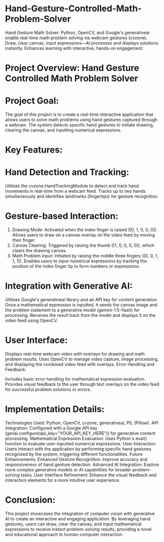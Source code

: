 # Hand-Gesture-Controlled-Math-Problem-Solver
Hand Gesture Math Solver: Python, OpenCV, and Google's generativeai enable real-time math problem solving via webcam gestures (cvzone). Draw, clear canvas, input expressions—AI processes and displays solutions instantly. Enhances learning with interactive, hands-on engagement.

# Project Overview: Hand Gesture Controlled Math Problem Solver
# Project Goal:
The goal of this project is to create a real-time interactive application that allows users to solve math problems using hand gestures captured through a webcam. The system detects specific hand gestures to initiate drawing, clearing the canvas, and inputting numerical expressions.

# Key Features:
# Hand Detection and Tracking:

Utilizes the cvzone.HandTrackingModule to detect and track hand movements in real-time from a webcam feed.
Tracks up to two hands simultaneously and identifies landmarks (fingertips) for gesture recognition.

# Gesture-based Interaction:

1. Drawing Mode: Activated when the index finger is raised ([0, 1, 0, 0, 0]). Allows users to draw on a canvas overlay on the video feed by moving their finger.
2. Canvas Clearing: Triggered by raising the thumb ([1, 0, 0, 0, 0]), which clears the drawing canvas.
3. Math Problem Input: Initiated by raising the middle three fingers ([0, 0, 1, 1, 1]). Enables users to input numerical expressions by tracking the position of the index finger tip to form numbers or expressions.
   
# Integration with Generative AI:

Utilizes Google's generativeai library and an API key for content generation.
Once a mathematical expression is inputted, it sends the canvas image and the problem statement to a generative model (gemini-1.5-flash) for processing.
Receives the result back from the model and displays it on the video feed using OpenCV.

# User Interface:

Displays real-time webcam video with overlays for drawing and math problem results.
Uses OpenCV to manage video capture, image processing, and displaying the combined video feed with overlays.
Error Handling and Feedback:

Includes basic error handling for mathematical expression evaluation.
Provides visual feedback to the user through text overlays on the video feed for successful problem solutions or errors.

# Implementation Details:
Technologies Used: Python, OpenCV, cvzone, generativeai, PIL (Pillow).
API Integration: Configured with a Google API key (genai.configure(api_key="YOUR_API_KEY_HERE")) for generative content processing.
Mathematical Expression Evaluation: Uses Python's eval() function to evaluate user-inputted numerical expressions.
User Interaction: Users interact with the application by performing specific hand gestures recognized by the system, triggering different functionalities.
Future Enhancements:
Enhanced Gesture Recognition: Improve accuracy and responsiveness of hand gesture detection.
Advanced AI Integration: Explore more complex generative models or AI capabilities for broader problem-solving tasks.
User Interface Refinement: Enhance the visual feedback and interaction elements for a more intuitive user experience.

# Conclusion:
This project showcases the integration of computer vision with generative AI to create an interactive and engaging application. By leveraging hand gestures, users can draw, clear the canvas, and input mathematical expressions to receive instant problem-solving results, providing a novel and educational approach to human-computer interaction.
